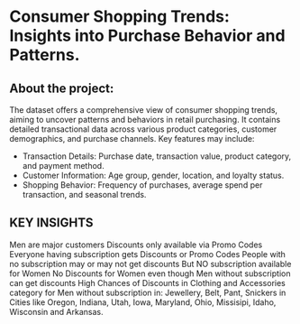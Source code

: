 # Consumer Shopping Trends: Insights into Purchase Behavior and Patterns.
## About the project:
The dataset offers a comprehensive view of consumer shopping trends, aiming to uncover patterns and behaviors in retail purchasing. It contains detailed transactional data across various product categories, customer demographics, and purchase channels. Key features may include:

+ Transaction Details: Purchase date, transaction value, product category, and payment method.
+ Customer Information: Age group, gender, location, and loyalty status.
+ Shopping Behavior: Frequency of purchases, average spend per transaction, and seasonal trends.

## KEY INSIGHTS

Men are major customers Discounts only available via Promo Codes Everyone having subscription gets Discounts or Promo Codes People with no subscription may or may not get discounts But NO subscription available for Women No Discounts for Women even though Men without subscription can get discounts High Chances of Discounts in Clothing and Accessories category for Men without subscription in: Jewellery, Belt, Pant, Snickers in Cities like Oregon, Indiana, Utah, Iowa, Maryland, Ohio, Missisipi, Idaho, Wisconsin and Arkansas.
